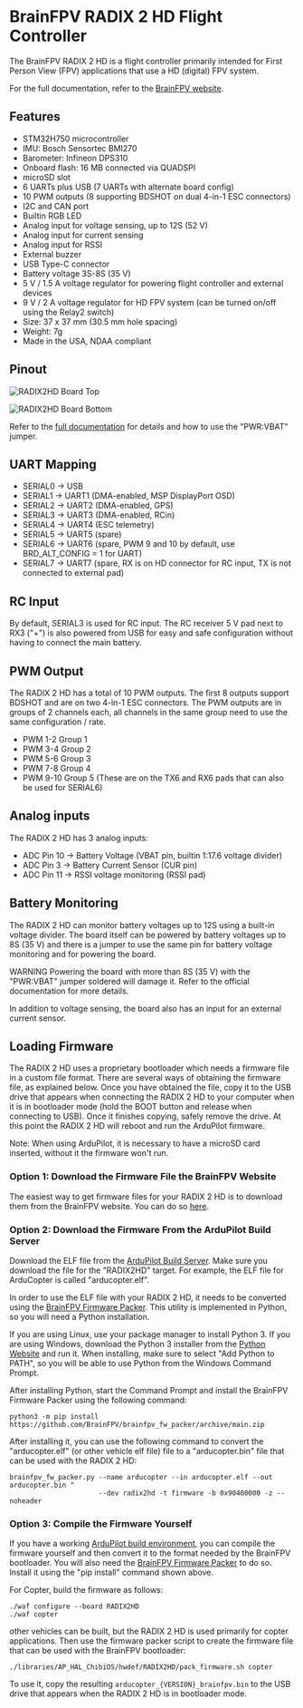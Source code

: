 # BrainFPV RADIX 2 HD Flight Controller

The BrainFPV RADIX 2 HD is a flight controller primarily intended for
First Person View (FPV) applications that use a HD (digital) FPV system.

For the full documentation, refer to the [BrainFPV website](https://www.brainfpv.com/kb/radix-2-hd/).

## Features

 - STM32H750 microcontroller
 - IMU: Bosch Sensortec BMI270
 - Barometer: Infineon DPS310
 - Onboard flash: 16 MB connected via QUADSPI
 - microSD slot
 - 6 UARTs plus USB (7 UARTs with alternate board config)
 - 10 PWM outputs (8 supporting BDSHOT on dual 4-in-1 ESC connectors)
 - I2C and CAN port
 - Builtin RGB LED
 - Analog input for voltage sensing, up to 12S (52 V)
 - Analog input for current sensing
 - Analog input for RSSI
 - External buzzer
 - USB Type-C connector
 - Battery voltage 3S-8S (35 V)
 - 5 V / 1.5 A voltage regulator for powering flight controller and external devices
 - 9 V / 2 A voltage regulator for HD FPV system (can be turned on/off using the Relay2 switch)
 - Size: 37 x 37 mm (30.5 mm hole spacing)
 - Weight: 7g
 - Made in the USA, NDAA compliant

## Pinout

![RADIX2HD Board Top](radix_2_hd_pinout_top.png "RADIX2HD Top")

![RADIX2HD Board Bottom](radix_2_hd_pinout_bottom.png "RADIX2HD Bottom")

Refer to the [full documentation](https://www.brainfpv.com/kb/radix-2-hd/) for details
and how to use the "PWR:VBAT" jumper.

## UART Mapping

 - SERIAL0 -> USB
 - SERIAL1 -> UART1 (DMA-enabled, MSP DisplayPort OSD)
 - SERIAL2 -> UART2 (DMA-enabled, GPS)
 - SERIAL3 -> UART3 (DMA-enabled, RCin)
 - SERIAL4 -> UART4 (ESC telemetry)
 - SERIAL5 -> UART5 (spare)
 - SERIAL6 -> UART6 (spare, PWM 9 and 10 by default, use BRD_ALT_CONFIG = 1 for UART)
 - SERIAL7 -> UART7 (spare, RX is on HD connector for RC input, TX is not connected to external pad)

## RC Input

By default, SERIAL3 is used for RC input. The RC receiver 5 V pad next to RX3 ("+") is
also powered from USB for easy and safe configuration without having to connect the main
battery.

## PWM Output

The RADIX 2 HD has a total of 10 PWM outputs. The first 8 outputs support BDSHOT and
are on two 4-in-1 ESC connectors. The PWM outputs are in groups of 2 channels each,
all channels in the same group need to use the same configuration / rate.

 - PWM 1-2 Group 1
 - PWM 3-4 Group 2
 - PWM 5-6 Group 3
 - PWM 7-8 Group 4
 - PWM 9-10 Group 5 (These are on the TX6 and RX6 pads that can also be used for SERIAL6)

## Analog inputs

The RADIX 2 HD has 3 analog inputs:

 - ADC Pin 10 -> Battery Voltage (VBAT pin, builtin 1:17.6 voltage divider)
 - ADC Pin 3  -> Battery Current Sensor (CUR pin)
 - ADC Pin 11 -> RSSI voltage monitoring (RSSI pad)

## Battery Monitoring

The RADIX 2 HD can monitor battery voltages up to 12S using a built-in voltage divider.
The board itself can be powered by battery voltages up to 8S (35 V) and there is a jumper
to use the same pin for battery voltage monitoring and for powering the board.

WARNING Powering the board with more than 8S (35 V) with the "PWR:VBAT" jumper soldered
will damage it. Refer to the official documentation for more details.

In addition to voltage sensing, the board also has an input for an external current sensor.

## Loading Firmware

The RADIX 2 HD uses a proprietary bootloader which needs a firmware file in a custom
file format. There are several ways of obtaining the firmware file, as explained below.
Once you have obtained the file, copy it to the USB drive that appears when connecting
the RADIX 2 HD to your computer when it is in bootloader mode (hold the BOOT button and
release when connecting to USB). Once it finishes copying, safely remove the drive.
At this point the RADIX 2 HD will reboot and run the ArduPilot firmware.

Note: When using ArduPilot, it is necessary to have a microSD card inserted, without it
the firmware won't run.

### Option 1: Download the Firmware File the BrainFPV Website

The easiest way to get firmware files for your RADIX 2 HD is to download them from the
BrainFPV website. You can do so [here](https://www.brainfpv.com/firmware).

### Option 2: Download the Firmware From the ArduPilot Build Server

Download the ELF file from the [ArduPilot Build Server](https://firmware.ardupilot.org/).
Make sure you download the file for the "RADIX2HD" target. For example, the ELF file for ArduCopter
is called "arducopter.elf".

In order to use the ELF file with your RADIX 2 HD, it needs to be converted using the
[BrainFPV Firmware Packer](https://github.com/BrainFPV/brainfpv_fw_packer). This utility
is implemented in Python, so you will need a Python installation.

If you are using Linux, use your package manager to install Python 3. If you are using
Windows, download the Python 3 installer from the [Python Website](https://www.python.org/downloads/)
and run it. When installing, make sure to select "Add Python to PATH", so you will
be able to use Python from the Windows Command Prompt.

After installing Python, start the Command Prompt and install the BrainFPV Firmware Packer
using the following command:

    python3 -m pip install https://github.com/BrainFPV/brainfpv_fw_packer/archive/main.zip

After installing it, you can use the following command to convert the "arducopter.elf" (or other vehicle elf file)
file to a "arducopter.bin" file that can be used with the RADIX 2 HD:

    brainfpv_fw_packer.py --name arducopter --in arducopter.elf --out arducopter.bin ^
                          --dev radix2hd -t firmware -b 0x90400000 -z --noheader

### Option 3: Compile the Firmware Yourself

If you have a working [ArduPilot build environment](https://ardupilot.org/dev/docs/building-the-code.html),
you can compile the firmware yourself and then convert it to the format needed by the BrainFPV
bootloader. You will also need the [BrainFPV Firmware Packer](https://github.com/BrainFPV/brainfpv_fw_packer)
to do so. Install it using the "pip install" command shown above.

For Copter, build the firmware as follows:

    ./waf configure --board RADIX2HD
    ./waf copter

other vehicles can be built, but the RADIX 2 HD is used primarily for copter applications.
Then use the firmware packer script to create the firmware file that can be used with the
BrainFPV bootloader:

    ./libraries/AP_HAL_ChibiOS/hwdef/RADIX2HD/pack_firmware.sh copter

To use it, copy the resulting `arducopter_{VERSION}_brainfpv.bin` to the USB drive that appears
when the RADIX 2 HD is in bootloader mode.
